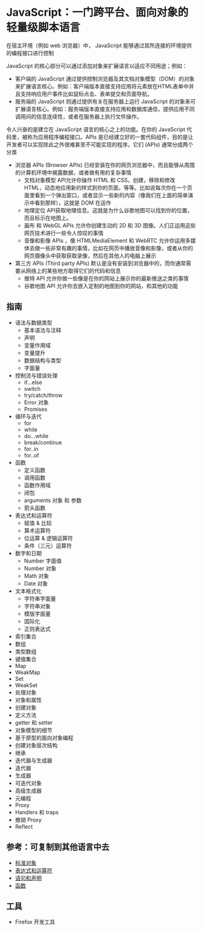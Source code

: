 #   JavaScript：一门跨平台、面向对象的轻量级脚本语言

在宿主环境（例如 web 浏览器）中， JavaScript 能够通过其所连接的环境提供的编程接口进行控制

JavaScript 的核心部分可以通过添加对象来扩展语言以适应不同用途；例如：
-   客户端的 JavaScript 通过提供控制浏览器及其文档对象模型（DOM）的对象来扩展语言核心。例如：客户端版本直接支持应用将元素放在HTML表单中并且支持响应用户事件比如鼠标点击、表单提交和页面导航。
-   服务端的 JavaScript 则通过提供有关在服务器上运行 JavaScript 的对象来可扩展语言核心。例如：服务端版本直接支持应用和数据库通信，提供应用不同调用间的信息连续性，或者在服务器上执行文件操作。

令人兴奋的是建立在 JavaScript 语言的核心之上的功能。在你的 JavaScript 代码里，被称为应用程序编程接口。APIs 是已经建立好的一套代码组件，目的是让开发者可以实现除此之外很难甚至不可能实现的程序。它们 (APIs) 通常分成两个分类
-   浏览器 APIs (Browser APIs) 已经安装在你的网页浏览器中，而且能够从周围的计算机环境中揭露数据，或者做有用的复杂事情
    -   文档对象模型 API允许你操作 HTML 和 CSS，创建，移除和修改 HTML，动态地应用新的样式到你的页面，等等。比如说每次你在一个页面里看到一个弹出窗口，或者显示一些新的内容（像我们在上面的简单演示中看到那样），这就是 DOM 在运作
    -   地理定位 API获取地理信息。这就是为什么谷歌地图可以找到你的位置，而且标示在地图上。
    -   画布 和 WebGL APIs 允许你创建生动的 2D 和 3D 图像。人们正运用这些网页技术进行一些令人惊叹的事情
    -   音像和影像 APIs ，像 HTMLMediaElement 和 WebRTC 允许你运用多媒体去做一些非常有趣的事情，比如在网页中播放音像和影像，或者从你的网页摄像头中获取获取录像，然后在其他人的电脑上展示
-   第三方 APIs (Third party APIs) 默认是没有安装到浏览器中的，而你通常需要从网络上的某些地方取得它们的代码和信息
    -   推特 API 允许你做一些像是在你的网站上展示你的最新推送之类的事情
    -   谷歌地图 API 允许你去嵌入定制的地图到你的网站，和其他的功能


##  指南
-   语法与数据类型
    -   基本语法与注释
    -   声明
    -   变量作用域
    -   变量提升
    -   数据结构与类型
    -   字面量
-   控制流与错误处理
    -   if...else
    -   switch
    -   try/catch/throw
    -   Error 对象
    -   Promises
-   循环与迭代
    -   for
    -   while
    -   do...while
    -   break/continue
    -   for..in
    -   for..of
-   函数
    -   定义函数
    -   调用函数
    -   函数作用域
    -   闭包
    -   arguments 对象 和 参数
    -   箭头函数
-   表达式和运算符
    -   赋值 & 比较
    -   算术运算符
    -   位运算 & 逻辑运算符
    -   条件（三元）运算符
-   数字和日期
    -   Number 字面值
    -   Number 对象
    -   Math 对象
    -   Date 对象
-   文本格式化
    -   字符串字面量
    -   字符串对象
    -   模版字面量
    -   国际化
    -   正则表达式
-   索引集合
   -   数组
   -   类型数组
-   键值集合
   -   Map
   -   WeakMap
   -   Set
   -   WeakSet
-   处理对象
   -   对象和属性
   -   创建对象
   -   定义方法
   -   getter 和 setter
-   对象模型的细节
   -   基于原型的面向对象编程
   -   创建对象层次结构
   -   继承
-   迭代器与生成器
   -   迭代器
   -   生成器
   -   可迭代对象
   -   高级生成器
-   元编程
   -   Proxy
   -   Handlers 和 traps
   -   撤销 Proxy
   -   Reflect

##  参考：可复制到其他语言中去
-   [标准对象](https://developer.mozilla.org/zh-CN/docs/Web/JavaScript/Reference/Global_Objects)
-   [表达式和运算符](https://developer.mozilla.org/zh-CN/docs/Web/JavaScript/Reference/Operators)
-   [语句和声明](https://developer.mozilla.org/zh-CN/docs/Web/JavaScript/Reference/Statements)
-   [函数](https://developer.mozilla.org/zh-CN/docs/Web/JavaScript/Reference/Functions)


##  工具
-   Firefox 开发工具
